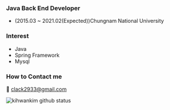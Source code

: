 ### Java Back End Developer
- (2015.03 ~ 2021.02(Expected))Chungnam National University

### Interest
- Java
- Spring Framework
- Mysql

### How to Contact me
💬 clack2933@gmail.com

![kihwankim github status](https://github-readme-stats.vercel.app/api?username=kihwankim&show_icons=true)
<!--
**kihwankim/kihwankim** is a ✨ _special_ ✨ repository because its `README.md` (this file) appears on your GitHub profile.


Here are some ideas to get you started:

- 🔭 I’m currently working on ...
- 🌱 I’m currently learning ...
- 👯 I’m looking to collaborate on ...
- 🤔 I’m looking for help with ...
- 💬 Ask me about ...
- 📫 How to reach me: ...
- 😄 Pronouns: ...
- ⚡ Fun fact: ...
-->
